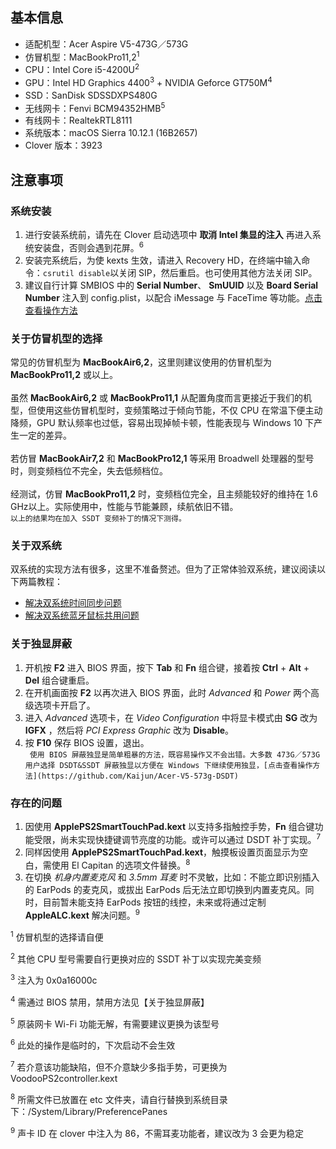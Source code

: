 基本信息
-

* 适配机型：Acer Aspire V5-473G／573G
* 仿冒机型：MacBookPro11,2<sup>1</sup>
* CPU：Intel Core i5-4200U<sup>2</sup>
* GPU：Intel HD Graphics 4400<sup>3</sup> + NVIDIA Geforce GT750M<sup>4</sup>
* SSD：SanDisk SDSSDXPS480G
* 无线网卡：Fenvi BCM94352HMB<sup>5</sup>
* 有线网卡：RealtekRTL8111
* 系统版本：macOS Sierra 10.12.1 (16B2657)
* Clover 版本：3923

注意事项
-

### 系统安装
1. 进行安装系统前，请先在 Clover 启动选项中 **取消 Intel 集显的注入** 再进入系统安装盘，否则会遇到花屏。<sup>6</sup>
2. 安装完系统后，为使 kexts 生效，请进入 Recovery HD，在终端中输入命令：`csrutil disable`以关闭 SIP，然后重启。也可使用其他方法关闭 SIP。
3. 建议自行计算 SMBIOS 中的 **Serial Number**、 **SmUUID** 以及 **Board Serial Number** 注入到 config.plist，以配合 iMessage 与 FaceTime 等功能。[点击查看操作方法](http://bbs.pcbeta.com/viewthread-1679216-1-1.html)

### 关于仿冒机型的选择
常见的仿冒机型为 **MacBookAir6,2**，这里则建议使用的仿冒机型为 **MacBookPro11,2** 或以上。<br><br>
虽然 **MacBookAir6,2** 或 **MacBookPro11,1** 从配置角度而言更接近于我们的机型，但使用这些仿冒机型时，变频策略过于倾向节能，不仅 CPU 在常温下便主动降频，GPU 默认频率也过低，容易出现掉帧卡顿，性能表现与 Windows 10 下产生一定的差异。<br><br>
若仿冒 **MacBookAir7,2** 和 **MacBookPro12,1** 等采用 Broadwell 处理器的型号时，则变频档位不完全，失去低频档位。<br><br>
经测试，仿冒 **MacBookPro11,2** 时，变频档位完全，且主频能较好的维持在 1.6 GHz以上。实际使用中，性能与节能兼顾，续航依旧不错。<br>
`以上的结果均在加入 SSDT 变频补丁的情况下测得。`

### 关于双系统
双系统的实现方法有很多，这里不准备赘述。但为了正常体验双系统，建议阅读以下两篇教程：
* [解决双系统时间同步问题](http://bbs.pcbeta.com/viewthread-1692150-1-1.html)
* [解决双系统蓝牙鼠标共用问题](http://bbs.pcbeta.com/viewthread-1034129-1-1.html)

### 关于独显屏蔽
1. 开机按 **F2** 进入 BIOS 界面，按下 **Tab** 和 **Fn** 组合键，接着按 **Ctrl** + **Alt** + **Del** 组合键重启。
2. 在开机画面按 **F2** 以再次进入 BIOS 界面，此时 *Advanced* 和 *Power* 两个高级选项卡开启了。
3. 进入 *Advanced* 选项卡，在 *Video Configuration* 中将显卡模式由 **SG** 改为 **IGFX** ，然后将 *PCI Express Graphic* 改为 **Disable**。
4. 按 **F10** 保存 BIOS 设置，退出。<br>
` 使用 BIOS 屏蔽独显是简单粗暴的方法，既容易操作又不会出错。大多数 473G／573G 用户选择 DSDT&SSDT 屏蔽独显以方便在 Windows 下继续使用独显，[点击查看操作方法](https://github.com/Kaijun/Acer-V5-573g-DSDT)`

### 存在的问题
1. 因使用 **ApplePS2SmartTouchPad.kext** 以支持多指触控手势，**Fn** 组合键功能受限，尚未实现快捷键调节亮度的功能。或许可以通过 DSDT 补丁实现。<sup>7</sup>
2. 同样因使用 **ApplePS2SmartTouchPad.kext**，触摸板设置页面显示为空白，需使用 El Capitan 的选项文件替换。<sup>8</sup>
3. 在切换 *机身内置麦克风* 和 *3.5mm 耳麦* 时不灵敏，比如：不能立即识别插入的 EarPods 的麦克风，或拔出 EarPods 后无法立即切换到内置麦克风。同时，目前暂未能支持 EarPods 按钮的线控，未来或将通过定制 **AppleALC.kext** 解决问题。<sup>9</sup>

<sup>1</sup>	仿冒机型的选择请自便

<sup>2</sup>	其他 CPU 型号需要自行更换对应的 SSDT 补丁以实现完美变频

<sup>3</sup>	注入为 0x0a16000c

<sup>4</sup>	需通过 BIOS 禁用，禁用方法见【关于独显屏蔽】

<sup>5</sup>	原装网卡 Wi-Fi 功能无解，有需要建议更换为该型号

<sup>6</sup>	此处的操作是临时的，下次启动不会生效

<sup>7</sup>	若介意该功能缺陷，但不介意缺少多指手势，可更换为 VoodooPS2controller.kext

<sup>8</sup>	所需文件已放置在 etc 文件夹，请自行替换到系统目录下：/System/Library/PreferencePanes

<sup>9</sup>	声卡 ID 在 clover 中注入为 86，不需耳麦功能者，建议改为 3 会更为稳定
